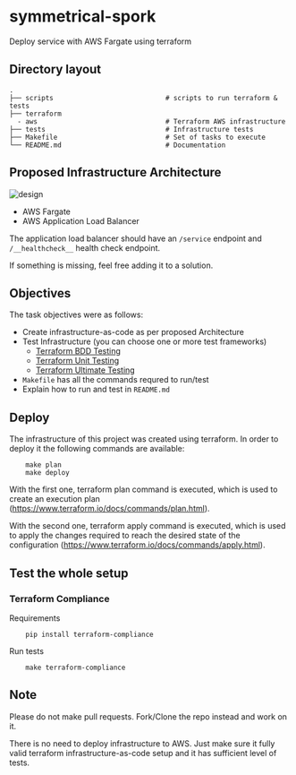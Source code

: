 # symmetrical-spork

Deploy service with AWS Fargate using terraform

## Directory layout

    .
    ├── scripts                            # scripts to run terraform & tests
    ├── terraform
      - aws                                # Terraform AWS infrastructure
    ├── tests                              # Infrastructure tests
    ├── Makefile                           # Set of tasks to execute
    └── README.md                          # Documentation

## Proposed Infrastructure Architecture

![design](design.jpg "Architecture")

* AWS Fargate
* AWS Application Load Balancer

The application load balancer should have an `/service` endpoint and `/__healthcheck__` health check endpoint.

If something is missing, feel free adding it to a solution.

## Objectives

The task objectives were as follows:

* Create infrastructure-as-code as per proposed Architecture
* Test Infrastructure (you can choose one or more test frameworks)
	* [Terraform BDD Testing](https://github.com/eerkunt/terraform-compliance)
	* [Terraform Unit Testing](https://github.com/bsnape/rspec-terraform)
	* [Terraform Ultimate Testing](https://github.com/bsnape/rspec-terraform)
* `Makefile` has all the commands requred to run/test
* Explain how to run and test in `README.md`

## Deploy

The infrastructure of this project was created using terraform. In order to deploy it the following commands are available:

        make plan
        make deploy

With the first one, terraform plan command is executed, which is used to create an execution plan (https://www.terraform.io/docs/commands/plan.html).

With the second one, terraform apply command is executed, which is used to apply the changes required to reach the desired state of the configuration (https://www.terraform.io/docs/commands/apply.html).

## Test the whole setup

### Terraform Compliance
    
Requirements

        pip install terraform-compliance

Run tests

        make terraform-compliance

## Note

Please do not make pull requests. Fork/Clone the repo instead and work on it.

There is no need to deploy infrastructure to AWS. Just make sure it fully valid terraform infrastructure-as-code setup and it has sufficient level of tests.
